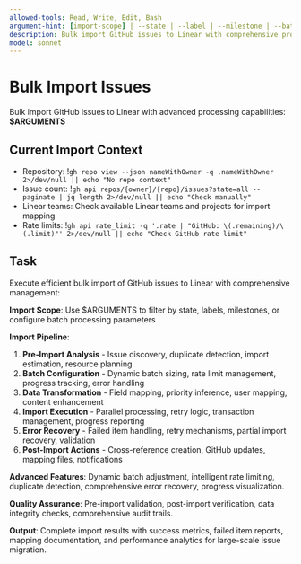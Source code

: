 ```yaml
---
allowed-tools: Read, Write, Edit, Bash
argument-hint: [import-scope] | --state | --label | --milestone | --batch-size
description: Bulk import GitHub issues to Linear with comprehensive progress tracking and error handling
model: sonnet
---
```


# Bulk Import Issues

Bulk import GitHub issues to Linear with advanced processing capabilities: **$ARGUMENTS**

## Current Import Context

- Repository: !`gh repo view --json nameWithOwner -q .nameWithOwner 2>/dev/null || echo "No repo context"`
- Issue count: !`gh api repos/{owner}/{repo}/issues?state=all --paginate | jq length 2>/dev/null || echo "Check manually"`
- Linear teams: Check available Linear teams and projects for import mapping
- Rate limits: !`gh api rate_limit -q '.rate | "GitHub: \(.remaining)/\(.limit)"' 2>/dev/null || echo "Check GitHub rate limit"`

## Task

Execute efficient bulk import of GitHub issues to Linear with comprehensive management:

**Import Scope**: Use $ARGUMENTS to filter by state, labels, milestones, or configure batch processing parameters

**Import Pipeline**:
1. **Pre-Import Analysis** - Issue discovery, duplicate detection, import estimation, resource planning
2. **Batch Configuration** - Dynamic batch sizing, rate limit management, progress tracking, error handling
3. **Data Transformation** - Field mapping, priority inference, user mapping, content enhancement
4. **Import Execution** - Parallel processing, retry logic, transaction management, progress reporting
5. **Error Recovery** - Failed item handling, retry mechanisms, partial import recovery, validation
6. **Post-Import Actions** - Cross-reference creation, GitHub updates, mapping files, notifications

**Advanced Features**: Dynamic batch adjustment, intelligent rate limiting, duplicate detection, comprehensive error recovery, progress visualization.

**Quality Assurance**: Pre-import validation, post-import verification, data integrity checks, comprehensive audit trails.

**Output**: Complete import results with success metrics, failed item reports, mapping documentation, and performance analytics for large-scale issue migration.

